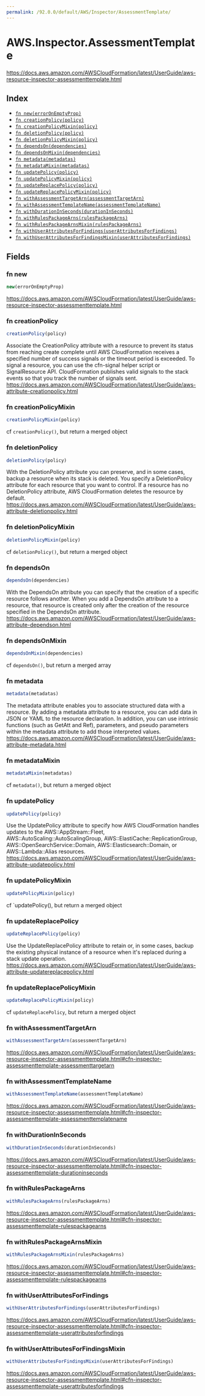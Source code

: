 ```yaml
---
permalink: /92.0.0/default/AWS/Inspector/AssessmentTemplate/
---
```


# AWS.Inspector.AssessmentTemplate

https://docs.aws.amazon.com/AWSCloudFormation/latest/UserGuide/aws-resource-inspector-assessmenttemplate.html

## Index

* [`fn new(errorOnEmptyProp)`](#fn-new)
* [`fn creationPolicy(policy)`](#fn-creationpolicy)
* [`fn creationPolicyMixin(policy)`](#fn-creationpolicymixin)
* [`fn deletionPolicy(policy)`](#fn-deletionpolicy)
* [`fn deletionPolicyMixin(policy)`](#fn-deletionpolicymixin)
* [`fn dependsOn(dependencies)`](#fn-dependson)
* [`fn dependsOnMixin(dependencies)`](#fn-dependsonmixin)
* [`fn metadata(metadatas)`](#fn-metadata)
* [`fn metadataMixin(metadatas)`](#fn-metadatamixin)
* [`fn updatePolicy(policy)`](#fn-updatepolicy)
* [`fn updatePolicyMixin(policy)`](#fn-updatepolicymixin)
* [`fn updateReplacePolicy(policy)`](#fn-updatereplacepolicy)
* [`fn updateReplacePolicyMixin(policy)`](#fn-updatereplacepolicymixin)
* [`fn withAssessmentTargetArn(assessmentTargetArn)`](#fn-withassessmenttargetarn)
* [`fn withAssessmentTemplateName(assessmentTemplateName)`](#fn-withassessmenttemplatename)
* [`fn withDurationInSeconds(durationInSeconds)`](#fn-withdurationinseconds)
* [`fn withRulesPackageArns(rulesPackageArns)`](#fn-withrulespackagearns)
* [`fn withRulesPackageArnsMixin(rulesPackageArns)`](#fn-withrulespackagearnsmixin)
* [`fn withUserAttributesForFindings(userAttributesForFindings)`](#fn-withuserattributesforfindings)
* [`fn withUserAttributesForFindingsMixin(userAttributesForFindings)`](#fn-withuserattributesforfindingsmixin)

## Fields

### fn new

```ts
new(errorOnEmptyProp)
```

https://docs.aws.amazon.com/AWSCloudFormation/latest/UserGuide/aws-resource-inspector-assessmenttemplate.html

### fn creationPolicy

```ts
creationPolicy(policy)
```

Associate the CreationPolicy attribute with a resource to prevent its status from reaching create complete until AWS CloudFormation receives a specified number of success signals or the timeout period is exceeded. To signal a resource, you can use the cfn-signal helper script or SignalResource API. CloudFormation publishes valid signals to the stack events so that you track the number of signals sent. 
https://docs.aws.amazon.com/AWSCloudFormation/latest/UserGuide/aws-attribute-creationpolicy.html

### fn creationPolicyMixin

```ts
creationPolicyMixin(policy)
```

cf `creationPolicy()`, but return a merged object

### fn deletionPolicy

```ts
deletionPolicy(policy)
```

With the DeletionPolicy attribute you can preserve, and in some cases, backup a resource when its stack is deleted. You specify a DeletionPolicy attribute for each resource that you want to control. If a resource has no DeletionPolicy attribute, AWS CloudFormation deletes the resource by default. 
https://docs.aws.amazon.com/AWSCloudFormation/latest/UserGuide/aws-attribute-deletionpolicy.html

### fn deletionPolicyMixin

```ts
deletionPolicyMixin(policy)
```

cf `deletionPolicy()`, but return a merged object

### fn dependsOn

```ts
dependsOn(dependencies)
```

With the DependsOn attribute you can specify that the creation of a specific resource follows another. When you add a DependsOn attribute to a resource, that resource is created only after the creation of the resource specified in the DependsOn attribute. 
https://docs.aws.amazon.com/AWSCloudFormation/latest/UserGuide/aws-attribute-dependson.html

### fn dependsOnMixin

```ts
dependsOnMixin(dependencies)
```

cf `dependsOn()`, but return a merged array

### fn metadata

```ts
metadata(metadatas)
```

The metadata attribute enables you to associate structured data with a resource. By adding a metadata attribute to a resource, you can add data in JSON or YAML to the resource declaration. In addition, you can use intrinsic functions (such as GetAtt and Ref), parameters, and pseudo parameters within the metadata attribute to add those interpreted values. 
https://docs.aws.amazon.com/AWSCloudFormation/latest/UserGuide/aws-attribute-metadata.html

### fn metadataMixin

```ts
metadataMixin(metadatas)
```

cf `metadata()`, but return a merged object

### fn updatePolicy

```ts
updatePolicy(policy)
```

Use the UpdatePolicy attribute to specify how AWS CloudFormation handles updates to the AWS::AppStream::Fleet, AWS::AutoScaling::AutoScalingGroup, AWS::ElastiCache::ReplicationGroup, AWS::OpenSearchService::Domain, AWS::Elasticsearch::Domain, or AWS::Lambda::Alias resources. 
https://docs.aws.amazon.com/AWSCloudFormation/latest/UserGuide/aws-attribute-updatepolicy.html

### fn updatePolicyMixin

```ts
updatePolicyMixin(policy)
```

cf `updatePolicy(), but return a merged object

### fn updateReplacePolicy

```ts
updateReplacePolicy(policy)
```

Use the UpdateReplacePolicy attribute to retain or, in some cases, backup the existing physical instance of a resource when it's replaced during a stack update operation. 
https://docs.aws.amazon.com/AWSCloudFormation/latest/UserGuide/aws-attribute-updatereplacepolicy.html

### fn updateReplacePolicyMixin

```ts
updateReplacePolicyMixin(policy)
```

cf `updateReplacePolicy`, but return a merged object

### fn withAssessmentTargetArn

```ts
withAssessmentTargetArn(assessmentTargetArn)
```

https://docs.aws.amazon.com/AWSCloudFormation/latest/UserGuide/aws-resource-inspector-assessmenttemplate.html#cfn-inspector-assessmenttemplate-assessmenttargetarn

### fn withAssessmentTemplateName

```ts
withAssessmentTemplateName(assessmentTemplateName)
```

https://docs.aws.amazon.com/AWSCloudFormation/latest/UserGuide/aws-resource-inspector-assessmenttemplate.html#cfn-inspector-assessmenttemplate-assessmenttemplatename

### fn withDurationInSeconds

```ts
withDurationInSeconds(durationInSeconds)
```

https://docs.aws.amazon.com/AWSCloudFormation/latest/UserGuide/aws-resource-inspector-assessmenttemplate.html#cfn-inspector-assessmenttemplate-durationinseconds

### fn withRulesPackageArns

```ts
withRulesPackageArns(rulesPackageArns)
```

https://docs.aws.amazon.com/AWSCloudFormation/latest/UserGuide/aws-resource-inspector-assessmenttemplate.html#cfn-inspector-assessmenttemplate-rulespackagearns

### fn withRulesPackageArnsMixin

```ts
withRulesPackageArnsMixin(rulesPackageArns)
```

https://docs.aws.amazon.com/AWSCloudFormation/latest/UserGuide/aws-resource-inspector-assessmenttemplate.html#cfn-inspector-assessmenttemplate-rulespackagearns

### fn withUserAttributesForFindings

```ts
withUserAttributesForFindings(userAttributesForFindings)
```

https://docs.aws.amazon.com/AWSCloudFormation/latest/UserGuide/aws-resource-inspector-assessmenttemplate.html#cfn-inspector-assessmenttemplate-userattributesforfindings

### fn withUserAttributesForFindingsMixin

```ts
withUserAttributesForFindingsMixin(userAttributesForFindings)
```

https://docs.aws.amazon.com/AWSCloudFormation/latest/UserGuide/aws-resource-inspector-assessmenttemplate.html#cfn-inspector-assessmenttemplate-userattributesforfindings
